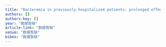 ```yaml
---
title: "Bacteremia in previously hospitalized patients: prolonged effect from previous hospitalization and risk factors for antimicrobial-resistant bacterial infections"
authors: []
authors-key: []
year: "数据暂缺"
article-link: "数据暂缺"
venue: "数据暂缺"
bibex: "数据暂缺"
---
```

